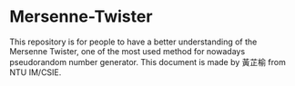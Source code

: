 # Mersenne-Twister
This repository is for people to have a better understanding of the Mersenne Twister, one of the most used method for nowadays pseudorandom number generator.
This document is made by 黃芷榆 from NTU IM/CSIE. 
